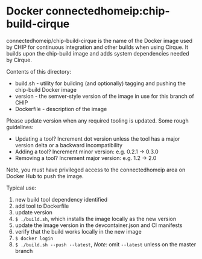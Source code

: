 # Docker connectedhomeip:chip-build-cirque

connectedhomeip/chip-build-cirque is the name of the Docker image used by CHIP for
continuous integration and other builds when using Cirque.  It builds upon the
chip-build image and adds system dependencies needed by Cirque.

Contents of this directory:

-   build.sh - utility for building (and optionally) tagging and pushing the
    chip-build Docker image
-   version - the semver-style version of the image in use for this branch of
    CHIP
-   Dockerfile - description of the image

Please update version when any required tooling is updated. Some rough
guidelines:

-   Updating a tool? Increment dot version unless the tool has a major version
    delta or a backward incompatibility
-   Adding a tool? Increment minor version: e.g. 0.2.1 -> 0.3.0
-   Removing a tool? Increment major version: e.g. 1.2 -> 2.0

Note, you must have privileged access to the connectedhomeip area on
Docker Hub to push the image.

Typical use:

1.  new build tool dependency identified
2.  add tool to Dockerfile
3.  update version
4.  `$ ./build.sh`, which installs the image locally as the new version
5.  update the image version in the devcontainer.json and CI manifests
6.  verify that the build works locally in the new image
7.  `$ docker login`
8.  `$ ./build.sh --push --latest`, _*Note:*_ omit `--latest` unless on the
    master branch
